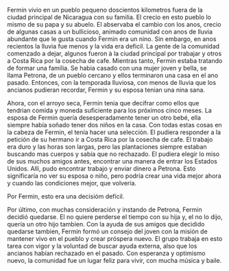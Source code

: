 Fermin vivio en un pueblo pequeno doscientos kilometros fuera de la ciudad principal de Nicaragua con su familia. 
El crecio en esto pueblo lo mismo de su papa y su abuelo.
El abservaba el cambio con los anos, crecio de algunas casas a un bullicioso, animado comunidad con anos de lluvia abundante que le gusta cuando Fermin era un nino.
Sin embargo, en anos recientos la lluvia fue menos y la vida era deficil.
La gente de la comunidad comenzado a dejar, algunos fueron à la ciudad principal por trabajar y otros a Costa Rica por la cosecha de cafe.
Mientras tanto, Fermin estaba tratando de formar una familia.
Se habia casado con una mujer joven y bella, se llama Petrona, de un pueblo cercano y ellos terminaron una casa en el ano pasado.
Entonces, con la temporada lluviosa, con menos de lluvia que los ancianos pudieran recordar, Fermin y su esposa tenian una nina sana.

Ahora, con el arroyo seca, Fermin tenia que decifrar como ellos que tendrian comida y moneda suficiente para los próximos cinco meses.
La esposa de Fermin quería desesperadamente tener un otro bebé, ella siempre había soñado tener dos niños en la casa.
Con todas estas cosas en la cabeza de Fermin, el tenía hacer una selección.
El pudiera responder a la petición de su hermano ir a Costa Rica por la cosecha de cafe.
El trabajo era duro y las horas son largas, pero las plantaciones siempre estaban buscando mas cuerpos y sabía que no rechazado.
El pudiera elegir lo miso de sus muchos amigos antes, encontrar una manera de entrar los Estados Unidos.
Allí, pudo encontrar trabajo y enviar dinero a Petrona.
Esto significaría no ver su esposa o niño, pero podría crear una vida mejor ahora y cuando las condiciones mejor, que volvería.

Por Fermin, esto era una decisióm defícil.

Por último, con muchas consideración y instando de Petrona, Fermin decidió quedarse.
El no quiere perderse el tiempo con su hija y, el no lo dijo, quería un otro hijo tambien.
Con la ayuda de sus amigos que decidido quedarse tambien, Fermin formó un consejo del joven con la misión de mantener vivo en el pueblo y crear próspera nuevo.
El grupo trabaja en esto tarea con vigor y la voluntad de buscar ayuda externa, also que los ancianos habían rechazado en el pasado.
Con esperanza y optimismo nuevo, la comunidad fue un lugar feliz para vivir, con mucha música y baile.
